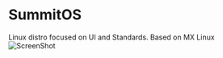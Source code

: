 # SummitOS
Linux distro focused on UI and Standards. Based on MX Linux
![ScreenShot](SummitOSdesktop.png)
